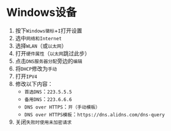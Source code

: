 # Windows设备

1. 按下```Windows徽标```+```I```打开设置
2. 选中```网络和Internet```
3. 选择```WLAN```（或```以太网```）
4. 打开```硬件属性```（```以太网```跳过此步）
5. 点击```DNS服务器分配```旁边的```编辑```
6. 将```DHCP```修改为```手动```
7. 打开```IPV4```
8. 修改以下内容：
	- ```首选DNS```：```223.5.5.5```
	- ```备用DNS```：```223.6.6.6```
	- ```DNS over HTTPS```：```开（手动模板）```
	- ```DNS over HTTPS模板```：```https://dns.alidns.com/dns-query```
9. 关闭```失败时使用未加密请求```